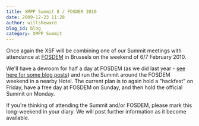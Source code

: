 ```yaml
---
title: XMPP Summit 8 / FOSDEM 2010
date: 2009-12-23 11:28
author: willsheward
blog_id: blog
category: XMPP Summit
---
```


Once again the XSF will be combining one of our Summit meetings with attendance at [FOSDEM](http://fosdem.org/) in Brussels on the weekend of 6/7 February 2010.

We'll have a devroom for half a day at FOSDEM (as we did last year - [see here for some blog posts](http://blog.xmpp.org/index.php/category/fosdem-2009/%20)) and run the Summit around the FOSDEM weekend in a nearby Hotel. The current plan is to again hold a "hackfest" on Friday, have a free day at FOSDEM on Sunday, and then hold the official Summit on Monday.

If you're thinking of attending the Summit and/or FOSDEM, please mark this long-weekend in your diary. We will post further information as it become available.
